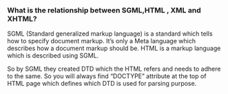 ### What is the relationship between SGML,HTML , XML and XHTML?
SGML (Standard generalized markup language) is a standard which tells how to specify document markup. It’s only a Meta language which describes how a document markup should be. HTML is a markup language which is described using SGML.

So by SGML they created DTD which the HTML refers and needs to adhere to the same. So you will always find “DOCTYPE” attribute at the top of HTML page which defines which DTD is used for parsing purpose.
